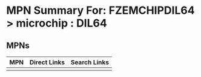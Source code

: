 



# MPN Summary For: FZEMCHIPDIL64 > microchip : DIL64

## MPNs
  

|MPN|Direct Links|Search Links|
| :--- | :--- | :--- |
||||
